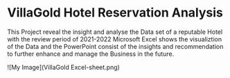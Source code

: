# VillaGold Hotel Reservation Analysis

This Project reveal the insight and analyse the Data set of a reputable Hotel with the review period of 2021-2022
Microsoft Excel shows the visualiztion of the Data and the PowerPoint consist of the insights and recommendation to further enhance and manage the Business in the future.



![My Image](VillaGold Excel-sheet.png)
